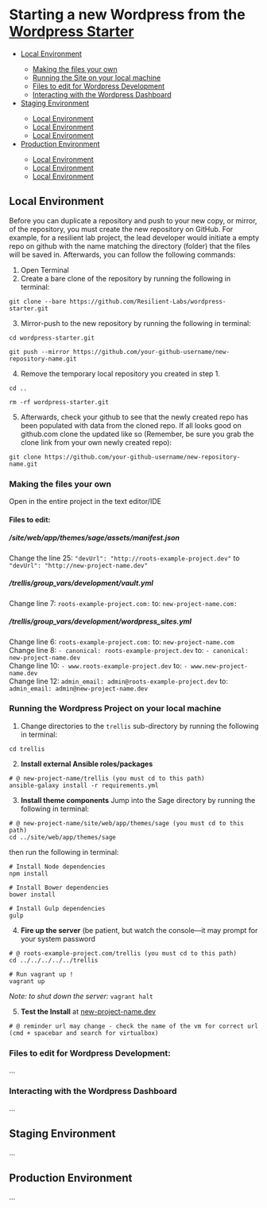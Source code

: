 # Starting a new Wordpress from the [Wordpress Starter](https://github.com/Resilient-Labs/wordpress-starter)


<ul>
    <li><a href="#wp-local">Local Environment</a></li>
    <ul>
        <li><a href="wp-local-custom-name">Making the files your own</a></li>
        <li><a href="wp-local-run-server">Running the Site on your local machine</a></li>
        <li><a href="wp-local-developing">Files to edit for Wordpress Development</a></li>
        <li><a href="wp-local-dashboard">Interacting with the Wordpress Dashboard</a></li>  
    </ul>
    <li><a href="#wp-staging">Staging Environment</a></li>
    <ul>
        <li><a href="#wp-local">Local Environment</a></li>
        <li><a href="#wp-local">Local Environment</a></li>
        <li><a href="#wp-local">Local Environment</a></li>  
    </ul>
    <li><a href="#wp-production">Production Environment</a></li>
    <ul>
        <li><a href="#wp-local">Local Environment</a></li>
        <li><a href="#wp-local">Local Environment</a></li>
        <li><a href="#wp-local">Local Environment</a></li>  
    </ul>
</ul>

## <span id="wp-local">Local Environment</span>
Before you can duplicate a repository and push to your new copy, or mirror, of the repository, you must create the new repository on GitHub.
For example, for a resilient lab project, the lead developer would initiate a empty repo on github with the name matching the directory (folder) that the files will be saved in. Afterwards, you can follow the following commands:

1. Open Terminal
2. Create a bare clone of the repository by running the following in terminal:
```
git clone --bare https://github.com/Resilient-Labs/wordpress-starter.git
```
3. Mirror-push to the new repository by running the following in terminal:
```
cd wordpress-starter.git
```
```
git push --mirror https://github.com/your-github-username/new-repository-name.git
```
4. Remove the temporary local repository you created in step 1.
```
cd ..
```
```
rm -rf wordpress-starter.git
```
5. Afterwards, check your github to see that the newly created repo has been populated with data from the cloned repo. If all looks good on github.com clone the updated like so (Remember, be sure you grab the clone link from your own newly created repo):
```
git clone https://github.com/your-github-username/new-repository-name.git
```

### <span id="wp-local-custom-name">Making the files your own</span>
Open in the entire project in the text editor/IDE 
#### Files to edit:

##### /site/web/app/themes/sage/assets/manifest.json
Change the line 25: ```"devUrl": "http://roots-example-project.dev"``` to ```"devUrl": "http://new-project-name.dev"```

##### /trellis/group_vars/development/vault.yml
Change line 7: ```roots-example-project.com:``` to: ```new-project-name.com:```   

##### /trellis/group_vars/development/wordpress_sites.yml   
Change line 6: ```roots-example-project.com:``` to: ```new-project-name.com```   
Change line 8: ```- canonical: roots-example-project.dev``` to: ```- canonical: new-project-name.dev```   
Change line 10: ```- www.roots-example-project.dev``` to: ```- www.new-project-name.dev```   
Change line 12: ```admin_email: admin@roots-example-project.dev``` to: ```admin_email: admin@new-project-name.dev```   

### <span id="wp-local-run-server">Running the Wordpress Project on your local machine</span>
1. Change directories to the ```trellis``` sub-directory by running the following in terminal:
```
cd trellis 
```
2. **Install external Ansible roles/packages**
```shell
# @ new-project-name/trellis (you must cd to this path)  
ansible-galaxy install -r requirements.yml
```

3. **Install theme components**
Jump into the Sage directory by running the following in terminal:
```shell
# @ new-project-name/site/web/app/themes/sage (you must cd to this path)  
cd ../site/web/app/themes/sage
```
then run the following in terminal:
```shell
# Install Node dependencies 
npm install
```

```shell
# Install Bower dependencies 
bower install
```

```shell
# Install Gulp dependencies 
gulp
```

4. **Fire up the server** (be patient, but watch the console––it may prompt for your system password
```shell
# @ roots-example-project.com/trellis (you must cd to this path)  
cd ../../../../../trellis
```

```shell
# Run vagrant up !
vagrant up
```
_Note: to shut down the server:_ `vagrant halt`

5. **Test the Install** at [new-project-name.dev](new-project-name.dev)
```shell
# @ reminder url may change - check the name of the vm for correct url
(cmd + spacebar and search for virtualbox)
```

### <span id="wp-local-developing">Files to edit for Wordpress Development:</span>
...

### <span id="wp-local-dashboard">Interacting with the Wordpress Dashboard</span>
...

## <span id="wp-staging">Staging Environment</span>
...

## <span id="wp-production">Production Environment</span>
...



